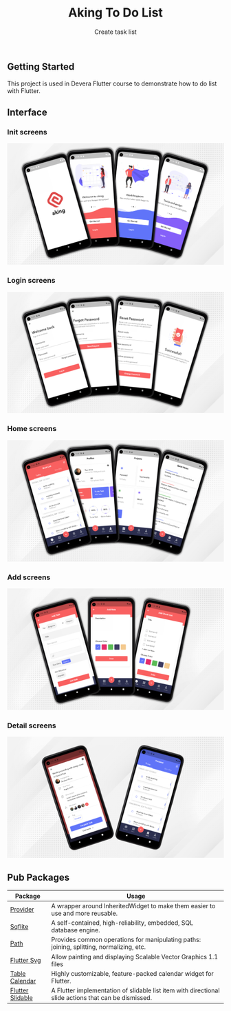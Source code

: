 <h1 align="center">Aking To Do List</h1>

<p align="center">Create task list</p>

<br>

## Getting Started

This project is used in Devera Flutter course to demonstrate how to do list with Flutter.


## Interface
### Init screens
<img src="interface_README/init_screens.png">

### Login screens
<img src="interface_README/login_screens.png">

### Home screens
<img src="interface_README/home_screens.png">

### Add screens
<img src="interface_README/add_screens.png">

### Detail screens
<img src="interface_README/detail_screens.png">


## Pub Packages

| Package  | Usage |
| ------ | ------ |
| [Provider](https://pub.dev/packages/provider) |  A wrapper around InheritedWidget to make them easier to use and more reusable.
| [Sqflite](https://pub.dev/packages/sqflite) |  A self-contained, high-reliability, embedded, SQL database engine.
| [Path](https://pub.dev/packages/path) | Provides common operations for manipulating paths: joining, splitting, normalizing, etc.
| [Flutter Svg](https://pub.dev/packages/flutter_svg) | Allow painting and displaying Scalable Vector Graphics 1.1 files
| [Table Calendar](https://pub.dev/packages/table_calendar) | Highly customizable, feature-packed calendar widget for Flutter.
| [Flutter Slidable](https://pub.dev/packages/flutter_slidable) | A Flutter implementation of slidable list item with directional slide actions that can be dismissed.
